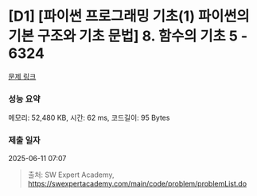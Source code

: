 # [D1] [파이썬 프로그래밍 기초(1) 파이썬의 기본 구조와 기초 문법] 8. 함수의 기초 5 - 6324 

[문제 링크](https://swexpertacademy.com/main/code/problem/problemDetail.do?contestProbId=AWcWI1J65cUDFAU4) 

### 성능 요약

메모리: 52,480 KB, 시간: 62 ms, 코드길이: 95 Bytes

### 제출 일자

2025-06-11 07:07



> 출처: SW Expert Academy, https://swexpertacademy.com/main/code/problem/problemList.do